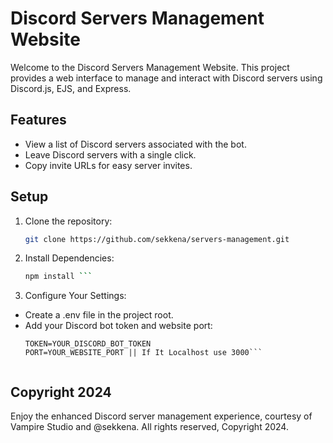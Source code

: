# Discord Servers Management Website

Welcome to the Discord Servers Management Website. This project provides a web interface to manage and interact with Discord servers using Discord.js, EJS, and Express.

## Features

- View a list of Discord servers associated with the bot.
- Leave Discord servers with a single click.
- Copy invite URLs for easy server invites.

## Setup

1. Clone the repository:
   ```bash
   git clone https://github.com/sekkena/servers-management.git

2. Install Dependencies:
    ```bash
    npm install ```

3. Configure Your Settings:
- Create a .env file in the project root.
- Add your Discord bot token and website port:
    ```env
    TOKEN=YOUR_DISCORD_BOT_TOKEN
    PORT=YOUR_WEBSITE_PORT || If It Localhost use 3000```


## Copyright 2024
 Enjoy the enhanced Discord server management experience, courtesy of Vampire Studio and @sekkena. All rights reserved, Copyright 2024.
